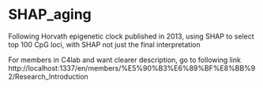 # SHAP_aging
Following Horvath epigenetic clock published in 2013, using SHAP to select top 100 CpG loci, with SHAP not just the final interpretation

For members in C4lab and want clearer description, go to following link
http://localhost:1337/en/members/%E5%90%B3%E6%89%BF%E8%BB%92/Research_Introduction

